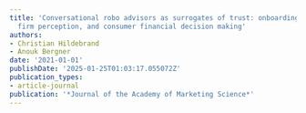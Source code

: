 ```yaml
---
title: 'Conversational robo advisors as surrogates of trust: onboarding experience,
  firm perception, and consumer financial decision making'
authors:
- Christian Hildebrand
- Anouk Bergner
date: '2021-01-01'
publishDate: '2025-01-25T01:03:17.055072Z'
publication_types:
- article-journal
publication: '*Journal of the Academy of Marketing Science*'
---
```

